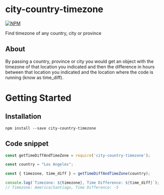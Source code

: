 # city-country-timezone

[![NPM](https://nodei.co/npm/city-country-timezone.png?downloads=true&downloadRank=true&stars=true)](https://nodei.co/npm/city-country-timezone/)

Find timezone of any country, city or province

## About
By passing a country, province or city you would get an object with the timezone of that location you indicated and then the difference in hours between that location you indicated and the location where the code is running (know as time_diff).


# Getting Started

## Installation

`npm install --save city-country-timezone`

## Code snippet

```javascript
const getTimeDiffAndTimeZone = require('city-country-timezone');

const country = "Los Angeles";

const { timezone, time_diff } = getTimeDiffAndTimeZone(country);

console.log(`Timezone: ${timezone}, Time Difference: ${time_diff}`); 
// Timezone: America/Santiago, Time Difference: -5
```
